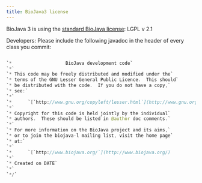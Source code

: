 ```yaml
---
title: BioJava3 license
---
```


BioJava 3 is using the [standard BioJava
license](/wikis/BioJava:License "wikilink"): LGPL v 2.1

Developers: Please include the following javadoc in the header of every
class you commit:

```java /\*

`*                    BioJava development code`  
`*`  
`* This code may be freely distributed and modified under the`  
`* terms of the GNU Lesser General Public Licence.  This should`  
`* be distributed with the code.  If you do not have a copy,`  
`* see:`  
`*`  
`*      `[`http://www.gnu.org/copyleft/lesser.html`](http://www.gnu.org/copyleft/lesser.html)  
`*`  
`* Copyright for this code is held jointly by the individual`  
`* authors.  These should be listed in @author doc comments.`  
`*`  
`* For more information on the BioJava project and its aims,`  
`* or to join the biojava-l mailing list, visit the home page`  
`* at:`  
`*`  
`*      `[`http://www.biojava.org/`](http://www.biojava.org/)  
`*`  
`* Created on DATE`  
`*`  
`*/`

```
